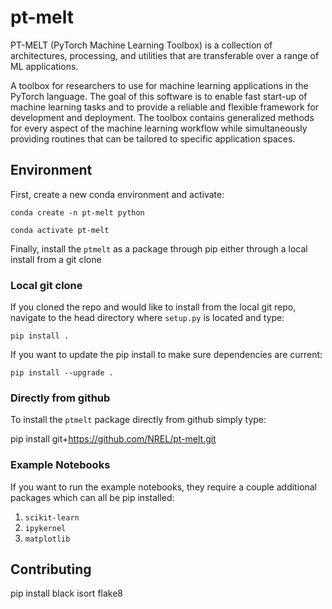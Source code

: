 # pt-melt

PT-MELT (PyTorch Machine Learning Toolbox) is a collection of architectures, processing, and utilities that are transferable over a range of ML applications.

A toolbox for researchers to use for machine learning applications in the PyTorch language. The goal of this software is to enable fast start-up of machine learning tasks and to provide a reliable and flexible framework for development and deployment. The toolbox contains generalized methods for every aspect of the machine learning workflow while simultaneously providing routines that can be tailored to specific application spaces.

## Environment

First, create a new conda environment and activate:

`conda create -n pt-melt python`

`conda activate pt-melt`

Finally, install the `ptmelt` as a package through pip either through a local install from a git clone

### Local git clone

If you cloned the repo and would like to install from the local git repo, navigate to the head directory where `setup.py` is located and type:

`pip install .`

If you want to update the pip install to make sure dependencies are current:

`pip install --upgrade .`

### Directly from github

To install the `ptmelt` package directly from github simply type:

pip install git+https://github.com/NREL/pt-melt.git

### Example Notebooks

If you want to run the example notebooks, they require a couple additional packages which can all be pip installed:

1. `scikit-learn`
2. `ipykernel`
3. `matplotlib`

## Contributing

pip install black isort flake8
